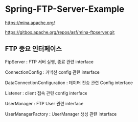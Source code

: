# Spring-FTP-Server-Example


https://mina.apache.org/

https://gitbox.apache.org/repos/asf/mina-ftpserver.git


## FTP 중요 인터페이스

FtpServer : FTP 서버 실행, 종료 관련 interface

ConnectionConfig : 커넥션 config 관련 interface

DataConnectionConfiguration : 데이터 전송 관련 Config interface

Listener : client 접속 관련 config interface

UserManager : FTP User 관련 interface

UserManagerFactory : UserManager 생성 관련 interface
